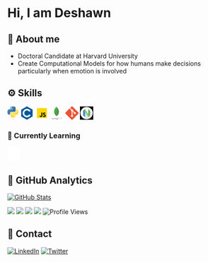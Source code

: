 # Hi, I am Deshawn

## 📑 About me

- Doctoral Candidate at Harvard University
- Create Computational Models for how humans make decisions particularly when emotion is involved

## ⚙️ Skills

<code><img height="30" src="assets/python.png" title="Python"></code>
<code><img height="30" src="assets/c.png" title="C"></code>
<code><img height="30" src="assets/javascript.png" title="JavaScript"></code>
<code><img height="30" src="assets/mongo.png" title="MongoDB"></code>
<code><img height="30" src="assets/git.png"  title="Git"></code>
<code><img height="30" src="assets/nvim.png"  title="Neovim"></code>
<!-- 
I need to add LaTeX, Flask, MySQL, Lua and probs some things like pytorch etc.
<code><img height="30" src="assets/flutter.png" title="Flutter"></code>
<code><img height="30" src="assets/bloc.png" title="Flutter BLoC"></code>
<code><img height="30" src="assets/ts.png" title="TypeScript"></code>
<code><img height="30" src="assets/go.png" title="GO"></code>
<code><img height="30" src="assets/express.png" title="Express.js"></code>
<code><img height="30" src="assets/postgre.png"  title="PostgreSQL"></code>
-->

### 📖 Currently Learning

<code><img height="30" src="assets/rs.png"  title="RUST"></code>

## 📑 GitHub Analytics

<!-- [![Top Langs](https://github-readme-stats.vercel.app/api/top-langs/?username=dsambrano&layout=compact&theme=midnight-purple&hide=cmake,css,html,c%2B%2B)](https://blog.dsambrano.com) -->
[![GitHub Stats](https://github-readme-stats.vercel.app/api?username=dsambrano&layout=compact&theme=midnight-purple)](https://blog.dsambrano.com)

<a href="https://www.gnu.org/gnu/linux-and-gnu.en.html"><img src="https://img.shields.io/badge/OS-GNU/Linux-cdd6f4?style=flat&logo=gnu" /></a>
<a href="https://archlinux.org"><img src="https://img.shields.io/badge/DISTRO-Arch-74c7ec?style=flat&logo=arch-linux" /></a>
<a href="https://awesomewm.org"><img src="https://img.shields.io/badge/WM-awesome-blue?style=flat&logo=linux" /></a>
<a href="https://neovim.io"><img src="https://img.shields.io/badge/EDITOR-Neovim-a6e3a1?style=flat&logo=neovim" /></a>
![Profile Views](https://komarev.com/ghpvc/?username=dsambrano&color=blue)

## 🍉 Contact

[![LinkedIn](https://img.shields.io/badge/LinkedIn-0077B5?style=for-the-badge&logo=linkedin&logoColor=white)](https://www.linkedin.com/in/deshawn-sambrano-82216175)
[![Twitter](https://img.shields.io/badge/Twitter-1DA1F2?style=for-the-badge&logo=twitter&logoColor=white)](https://twitter.com/dsambrano)
<!-- [![Discord](https://img.shields.io/badge/Discord-7289DA?style=for-the-badge&logo=discord&logoColor=white)](https://discordapp.com/users/527842204396552202) -->
<!-- [![Youtube](https://img.shields.io/badge/YouTube-b22222?style=for-the-badge&logo=youtube&logoColor=white)](https://www.youtube.com/@Dbrano3) -->
